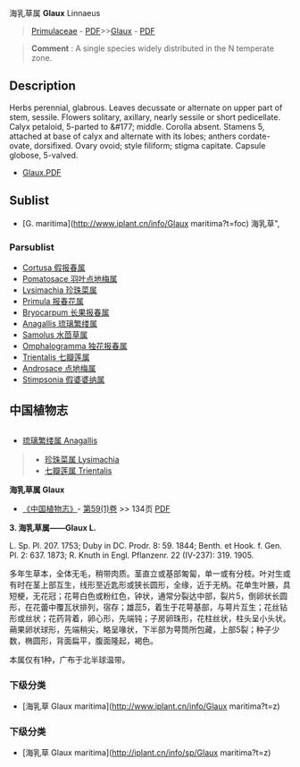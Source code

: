 海乳草属 **Glaux** Linnaeus

> [Primulaceae](http://www.iplant.cn/info/Primulaceae?t=foc) - [PDF](http://www.iplant.cn/foc/pdf/Primulaceae.pdf)>>[Glaux](http://www.iplant.cn/info/Glaux?t=foc) - [PDF](http://www.iplant.cn/foc/pdf/Glaux.pdf)

> **Comment** : 
> A single species widely distributed in the N temperate zone.

## Description

Herbs perennial, glabrous. Leaves decussate or alternate on upper part of stem, sessile. Flowers solitary, axillary, nearly sessile or short pedicellate. Calyx petaloid, 5-parted to &amp;#177; middle. Corolla absent. Stamens 5, attached at base of calyx and alternate with its lobes; anthers cordate-ovate, dorsifixed. Ovary ovoid; style filiform; stigma capitate. Capsule globose, 5-valved.

* [Glaux.PDF](http://www.iplant.cn/foc/pdf/Glaux.pdf)

## Sublist

* [G.  maritima](http://www.iplant.cn/info/Glaux maritima?t=foc) 海乳草",

### Parsublist

* [Cortusa  假报春属](http://www.iplant.cn/info/Cortusa?t=foc)
* [Pomatosace  羽叶点地梅属](http://www.iplant.cn/info/Pomatosace?t=foc)
* [Lysimachia  珍珠菜属](http://www.iplant.cn/info/Lysimachia?t=foc)
* [Primula  报春花属](http://www.iplant.cn/info/Primula?t=foc)
* [Bryocarpum  长果报春属](http://www.iplant.cn/info/Bryocarpum?t=foc)
* [Anagallis  琉璃繁缕属](http://www.iplant.cn/info/Anagallis?t=foc)
* [Samolus  水茴草属](http://www.iplant.cn/info/Samolus?t=foc)
* [Omphalogramma  独花报春属](http://www.iplant.cn/info/Omphalogramma?t=foc)
* [Trientalis  七瓣莲属](http://www.iplant.cn/info/Trientalis?t=foc)
* [Androsace  点地梅属](http://www.iplant.cn/info/Androsace?t=foc)
* [Stimpsonia  假婆婆纳属](http://www.iplant.cn/info/Stimpsonia?t=foc)

## 中国植物志

## 
* [琉璃繁缕属  Anagallis](Anagallis-琉璃繁缕属.md)
> * [珍珠菜属  Lysimachia](http://www.iplant.cn/info/Lysimachia?t=z)
> * [七瓣莲属  Trientalis](http://www.iplant.cn/info/Trientalis?t=z)

**海乳草属 Glaux**

* [《中国植物志》](http://www.iplant.cn/frps)- [第59(1)卷](http://www.iplant.cn/frps/vol/59(1)) >> 134页 [PDF](http://www.iplant.cn/frps/pdf/59(1)/134y.pdf)

**3. 海乳草属——Glaux L.**

L. Sp. Pl. 207. 1753; Duby in DC. Prodr. 8: 59. 1844; Benth. et Hook. f. Gen. Pl. 2: 637. 1873; R. Knuth in Engl. Pflanzenr. 22 (IV-237): 319. 1905.

多年生草本，全体无毛，稍带肉质。茎直立或基部匍匐，单一或有分枝。叶对生或有时在茎上部互生，线形至近匙形或狭长圆形，全缘，近于无柄。花单生叶腋，具短梗，无花冠；花萼白色或粉红色，钟状，通常分裂达中部，裂片5，倒卵状长圆形，在花蕾中覆瓦状排列，宿存；雄蕊5，着生于花萼基部，与萼片互生；花丝钻形或丝状；花药背着，卵心形，先端钝；子房卵珠形，花柱丝状，柱头呈小头状。蒴果卵状球形，先端稍尖，略呈喙状，下半部为萼筒所包藏，上部5裂；种子少数，椭圆形，背面扁平，腹面隆起，褐色。

本属仅有1种，广布于北半球温带。

### 下级分类
* [海乳草  Glaux maritima](http://www.iplant.cn/info/Glaux maritima?t=z)

### 下级分类
* [海乳草  Glaux maritima](http://iplant.cn/info/sp/Glaux maritima?t=z)
